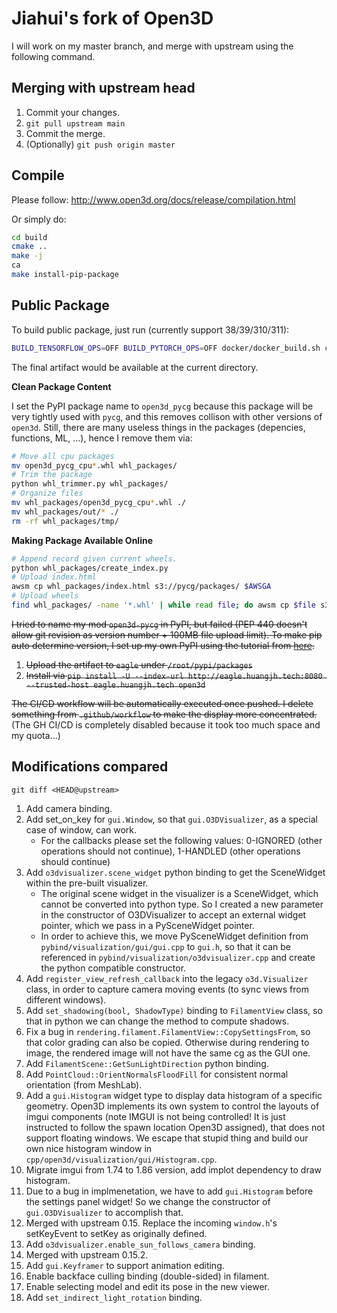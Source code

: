 # Jiahui's fork of Open3D

I will work on my master branch, and merge with upstream using the following command.

## Merging with upstream head

1. Commit your changes.
2. `git pull upstream main`
3. Commit the merge.
4. (Optionally) `git push origin master`

## Compile

Please follow: http://www.open3d.org/docs/release/compilation.html

Or simply do:
```bash
cd build
cmake ..
make -j
ca
make install-pip-package
```

## Public Package

To build public package, just run (currently support 38/39/310/311):
```bash
BUILD_TENSORFLOW_OPS=OFF BUILD_PYTORCH_OPS=OFF docker/docker_build.sh cuda_wheel_py310_dev  # will add commit hash
```
The final artifact would be available at the current directory.

**Clean Package Content**

I set the PyPI package name to `open3d_pycg` because this package will be very tightly used with `pycg`, and this removes collison with other versions of `open3d`. Still, there are many useless things in the packages (depencies, functions, ML, ...), hence I remove them via:

```bash
# Move all cpu packages
mv open3d_pycg_cpu*.whl whl_packages/
# Trim the package
python whl_trimmer.py whl_packages/
# Organize files
mv whl_packages/open3d_pycg_cpu*.whl ./
mv whl_packages/out/* ./
rm -rf whl_packages/tmp/
```

**Making Package Available Online**

```bash
# Append record given current wheels.
python whl_packages/create_index.py
# Upload index.html
awsm cp whl_packages/index.html s3://pycg/packages/ $AWSGA
# Upload wheels
find whl_packages/ -name '*.whl' | while read file; do awsm cp $file s3://pycg/packages/ $AWSGA; done
```

~~I tried to name my mod `open3d-pycg` in PyPI, but failed (PEP 440 doesn't allow git revision as version number + 100MB file upload limit). To make pip auto determine version, I set up my own PyPI using the tutorial from [here](https://testdriven.io/blog/private-pypi/).~~
1. ~~Upload the artifact to `eagle` under `/root/pypi/packages`~~
2. ~~Install via `pip install -U --index-url http://eagle.huangjh.tech:8080 --trusted-host eagle.huangjh.tech open3d`~~

~~The CI/CD workflow will be automatically executed once pushed. I delete something from `.github/workflow` to make the display more concentrated.~~ (The GH CI/CD is completely disabled because it took too much space and my quota...)


## Modifications compared

`git diff <HEAD@upstream>`

1. Add camera binding.
2. Add set_on_key for `gui.Window`, so that `gui.O3DVisualizer`, as a special case of window, can work.
    - For the callbacks please set the following values: 0-IGNORED (other operations should not continue), 1-HANDLED (other operations should continue)
3. Add `o3dvisualizer.scene_widget` python binding to get the SceneWidget within the pre-built visualizer.
    - The original scene widget in the visualizer is a SceneWidget, which cannot be converted into python type. So I created a new parameter in the constructor of O3DVisualizer to accept an external widget pointer, which we pass in a PySceneWidget pointer.
    - In order to achieve this, we move PySceneWidget definition from `pybind/visualization/gui/gui.cpp` to `gui.h`, so that it can be referenced in `pybind/visualization/o3dvisualizer.cpp` and create the python compatible constructor.
4. Add `register_view_refresh_callback` into the legacy `o3d.Visualizer` class, in order to capture camera moving events (to sync views from different windows).
5. Add `set_shadowing(bool, ShadowType)` binding to `FilamentView` class, so that in python we can change the method to compute shadows.
6. Fix a bug in `rendering.filament.FilamentView::CopySettingsFrom`, so that color grading can also be copied. Otherwise during rendering to image, the rendered image will not have the same cg as the GUI one.
7. Add `FilamentScene::GetSunLightDirection` python binding.
8. Add `PointCloud::OrientNormalsFloodFill` for consistent normal orientation (from MeshLab).
9. Add a `gui.Histogram` widget type to display data histogram of a specific geometry. Open3D implements its own system to control the layouts of imgui components (note IMGUI is not being controlled! It is just instructed to follow the spawn location Open3D assigned), that does not support floating windows. We escape that stupid thing and build our own nice histogram window in `cpp/open3d/visualization/gui/Histogram.cpp`.
10. Migrate imgui from 1.74 to 1.86 version, add implot dependency to draw histogram.
11. Due to a bug in implmenetation, we have to add `gui.Histogram` before the settings panel widget! So we change the constructor of `gui.O3DVisualizer` to accomplish that.
12. Merged with upstream 0.15. Replace the incoming `window.h`'s setKeyEvent to setKey as originally defined.
13. Add `o3dvisualizer.enable_sun_follows_camera` binding.
14. Merged with upstream 0.15.2.
15. Add `gui.Keyframer` to support animation editing.
16. Enable backface culling binding (double-sided) in filament.
17. Enable selecting model and edit its pose in the new viewer.
18. Add `set_indirect_light_rotation` binding.
